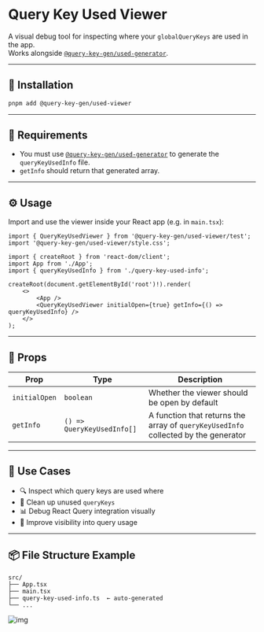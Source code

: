 # Query Key Used Viewer

A visual debug tool for inspecting where your `globalQueryKeys` are used in the app.  
Works alongside [`@query-key-gen/used-generator`](https://www.npmjs.com/package/@query-key-gen/used-generator).

---

## 🚀 Installation

```bash
pnpm add @query-key-gen/used-viewer
```

---

## 🧪 Requirements

- You must use [`@query-key-gen/used-generator`](https://www.npmjs.com/package/@query-key-gen/used-generator) to generate the `queryKeyUsedInfo` file.
- `getInfo` should return that generated array.

---

## ⚙️ Usage

Import and use the viewer inside your React app (e.g. in `main.tsx`):

```tsx
import { QueryKeyUsedViewer } from '@query-key-gen/used-viewer/test';
import '@query-key-gen/used-viewer/style.css';

import { createRoot } from 'react-dom/client';
import App from './App';
import { queryKeyUsedInfo } from './query-key-used-info';

createRoot(document.getElementById('root')!).render(
    <>
        <App />
        <QueryKeyUsedViewer initialOpen={true} getInfo={() => queryKeyUsedInfo} />
    </>
);
```

---

## 🔧 Props

| Prop          | Type                       | Description                                                                        |
| ------------- | -------------------------- | ---------------------------------------------------------------------------------- |
| `initialOpen` | `boolean`                  | Whether the viewer should be open by default                                       |
| `getInfo`     | `() => QueryKeyUsedInfo[]` | A function that returns the array of `queryKeyUsedInfo` collected by the generator |

---

## 🎯 Use Cases

- 🔍 Inspect which query keys are used where
- 🧹 Clean up unused `queryKeys`
- 📊 Debug React Query integration visually
- 🧠 Improve visibility into query usage

---

## 📦 File Structure Example

```
src/
├── App.tsx
├── main.tsx
├── query-key-used-info.ts  ← auto-generated
└── ...
```

![img]("./assets/example.png")
